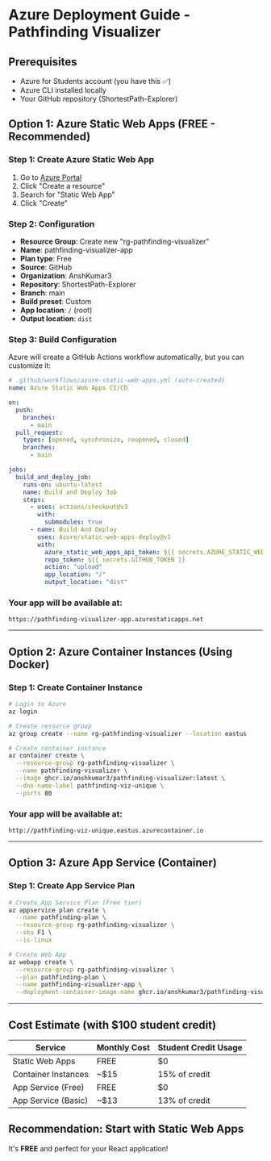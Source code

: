 # Azure Deployment Guide - Pathfinding Visualizer

## Prerequisites
- Azure for Students account (you have this ✅)
- Azure CLI installed locally
- Your GitHub repository (ShortestPath-Explorer)

## Option 1: Azure Static Web Apps (FREE - Recommended)

### Step 1: Create Azure Static Web App
1. Go to [Azure Portal](https://portal.azure.com)
2. Click "Create a resource"
3. Search for "Static Web App"
4. Click "Create"

### Step 2: Configuration
- **Resource Group**: Create new "rg-pathfinding-visualizer"
- **Name**: pathfinding-visualizer-app
- **Plan type**: Free
- **Source**: GitHub
- **Organization**: AnshKumar3
- **Repository**: ShortestPath-Explorer
- **Branch**: main
- **Build preset**: Custom
- **App location**: `/` (root)
- **Output location**: `dist`

### Step 3: Build Configuration
Azure will create a GitHub Actions workflow automatically, but you can customize it:

```yaml
# .github/workflows/azure-static-web-apps.yml (auto-created)
name: Azure Static Web Apps CI/CD

on:
  push:
    branches:
      - main
  pull_request:
    types: [opened, synchronize, reopened, closed]
    branches:
      - main

jobs:
  build_and_deploy_job:
    runs-on: ubuntu-latest
    name: Build and Deploy Job
    steps:
      - uses: actions/checkout@v3
        with:
          submodules: true
      - name: Build And Deploy
        uses: Azure/static-web-apps-deploy@v1
        with:
          azure_static_web_apps_api_token: ${{ secrets.AZURE_STATIC_WEB_APPS_API_TOKEN }}
          repo_token: ${{ secrets.GITHUB_TOKEN }}
          action: "upload"
          app_location: "/"
          output_location: "dist"
```

### Your app will be available at:
`https://pathfinding-visualizer-app.azurestaticapps.net`

---

## Option 2: Azure Container Instances (Using Docker)

### Step 1: Create Container Instance
```bash
# Login to Azure
az login

# Create resource group
az group create --name rg-pathfinding-visualizer --location eastus

# Create container instance
az container create \
  --resource-group rg-pathfinding-visualizer \
  --name pathfinding-visualizer \
  --image ghcr.io/anshkumar3/pathfinding-visualizer:latest \
  --dns-name-label pathfinding-viz-unique \
  --ports 80
```

### Your app will be available at:
`http://pathfinding-viz-unique.eastus.azurecontainer.io`

---

## Option 3: Azure App Service (Container)

### Step 1: Create App Service Plan
```bash
# Create App Service Plan (Free tier)
az appservice plan create \
  --name pathfinding-plan \
  --resource-group rg-pathfinding-visualizer \
  --sku F1 \
  --is-linux

# Create Web App
az webapp create \
  --resource-group rg-pathfinding-visualizer \
  --plan pathfinding-plan \
  --name pathfinding-visualizer-app \
  --deployment-container-image-name ghcr.io/anshkumar3/pathfinding-visualizer:latest
```

---

## Cost Estimate (with $100 student credit)

| Service | Monthly Cost | Student Credit Usage |
|---------|-------------|---------------------|
| Static Web Apps | FREE | $0 |
| Container Instances | ~$15 | 15% of credit |
| App Service (Free) | FREE | $0 |
| App Service (Basic) | ~$13 | 13% of credit |

## Recommendation: Start with Static Web Apps

It's **FREE** and perfect for your React application!
